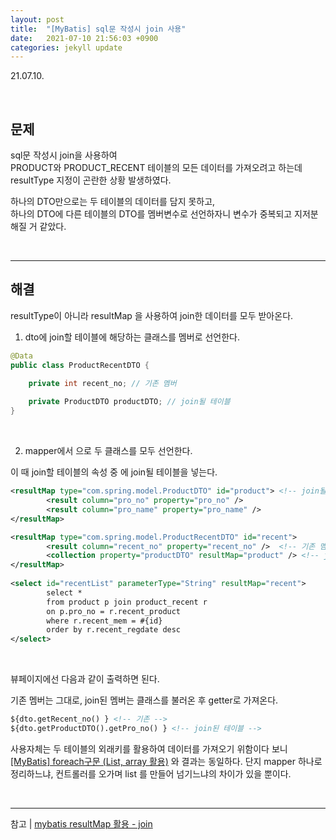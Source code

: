 ```yaml
---
layout: post
title:  "[MyBatis] sql문 작성시 join 사용"
date:   2021-07-10 21:56:03 +0900
categories: jekyll update
---
```

21.07.10.

<br>

## 문제

sql문 작성시 join을 사용하여    
PRODUCT와 PRODUCT_RECENT 테이블의 모든 데이터를 가져오려고 하는데    
resultType 지정이 곤란한 상황 발생하였다.   

하나의 DTO만으로는 두 테이블의 데이터를 담지 못하고,    
하나의 DTO에 다른 테이블의 DTO를 멤버변수로 선언하자니 변수가 중복되고 지저분해질 거 같았다.  

<br>

---
## 해결

resultType이 아니라 resultMap 을 사용하여 join한 데이터를 모두 받아온다.

1) dto에 join할 테이블에 해당하는 클래스를 멤버로 선언한다.  

```java
@Data
public class ProductRecentDTO {

	private int recent_no; // 기존 멤버
	
	private ProductDTO productDTO; // join될 테이블
}
```

<br>

2) mapper에서 <resultMap>으로 두 클래스를 모두 선언한다.   

이 때 join할 테이블의 속성 중 <collection>에 join될 테이블을 넣는다.
<collection property="" resultMap=" join될 테이블 resultMap의 id ">

```xml
<resultMap type="com.spring.model.ProductDTO" id="product"> <!-- join될 테이블 -->
		<result column="pro_no" property="pro_no" />
		<result column="pro_name" property="pro_name" />
</resultMap>

<resultMap type="com.spring.model.ProductRecentDTO" id="recent">
		<result column="recent_no" property="recent_no" />  <!-- 기존 멤버 -->
		<collection property="productDTO" resultMap="product" /> <!-- join될 테이블 -->
</resultMap>
		
<select id="recentList" parameterType="String" resultMap="recent">
		select *
		from product p join product_recent r
		on p.pro_no = r.recent_product
		where r.recent_mem = #{id}
		order by r.recent_regdate desc
</select>
```

<br>

뷰페이지에선 다음과 같이 출력하면 된다.

기존 멤버는 그대로, join된 멤버는 클래스를 불러온 후 getter로 가져온다.

```html
${dto.getRecent_no() } <!-- 기존 -->
${dto.getProductDTO().getPro_no() } <!-- join된 테이블 -->
```

사용자체는 두 테이블의 외래키를 활용하여 데이터를 가져오기 위함이다 보니  
[[MyBatis] foreach구문 (List, array 활용)](https://www.notion.so/MyBatis-foreach-List-array-939d277d2e084e179fc997267b52bd07) 와 결과는 동일하다. 
단지 mapper 하나로 정리하느냐, 컨트롤러를 오가며 list 를 만들어 넘기느냐의 차이가 있을 뿐이다. 

<br>

---
참고 | [mybatis resultMap 활용 - join](https://ssssssu12.tistory.com/4)

